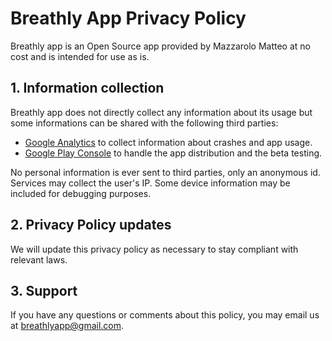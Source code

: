 # Breathly App Privacy Policy

Breathly app is an Open Source app provided by Mazzarolo Matteo at no cost and is intended for use as is.

## 1. Information collection

Breathly app does not directly collect any information about its usage but some informations can be shared with the following third parties:

- [Google Analytics](https://analytics.google.com/) to collect information about crashes and app usage.
- [Google Play Console](https://play.google.com/apps/publish/) to handle the app distribution and the beta testing.

No personal information is ever sent to third parties, only an anonymous id. Services may collect the user's IP. Some device information may be included for debugging purposes.

## 2. Privacy Policy updates

We will update this privacy policy as necessary to stay compliant with relevant laws.

## 3. Support

If you have any questions or comments about this policy, you may email us at [breathlyapp@gmail.com](breathlyapp@gmail.com).
